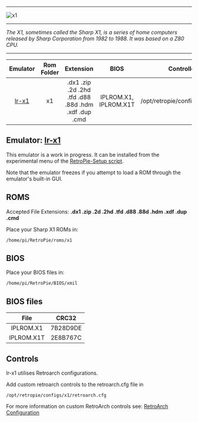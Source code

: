 ***
![x1](https://user-images.githubusercontent.com/22881403/46316267-544e0b80-c595-11e8-8824-bf4042eaf6fd.png)
***
_The X1, sometimes called the Sharp X1, is a series of home computers released by Sharp Corporation from 1982 to 1988. It was based on a Z80 CPU._
***

| Emulator | Rom Folder | Extension | BIOS |  Controller Config |
| :---: | :---: | :---: | :---: | :---: |
| [lr-x1](https://github.com/r-type/xmil-libretro) | x1 | .dx1 .zip .2d .2hd .tfd .d88 .88d .hdm .xdf .dup .cmd | IPLROM.X1, IPLROM.X1T |  /opt/retropie/configs/x1/retroarch.cfg |

## Emulator: [lr-x1](https://github.com/r-type/xmil-libretro)
This emulator is a work in progress. It can be installed from the experimental menu of the [RetroPie-Setup script](Updating-RetroPie#using-the-retropie-setup-script).

Note that the emulator freezes if you attempt to load a ROM through the emulator's built-in GUI.

## ROMS

Accepted File Extensions: **.dx1 .zip .2d .2hd .tfd .d88 .88d .hdm .xdf .dup .cmd**

Place your Sharp X1 ROMs in:
```
/home/pi/RetroPie/roms/x1
```


## BIOS

Place your BIOS files in:
```
/home/pi/RetroPie/BIOS/xmil
```

## BIOS files

| File | CRC32 |
| :--: | :--: |
| IPLROM.X1 | 7B28D9DE |
| IPLROM.X1T | 2E8B767C |

## Controls

lr-x1 utilises Retroarch configurations.

Add custom retroarch controls to the retroarch.cfg file in
```shell
/opt/retropie/configs/x1/retroarch.cfg
```
For more information on custom RetroArch controls see: [RetroArch Configuration](RetroArch-Configuration)